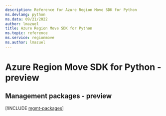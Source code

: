 ```yaml
---
description: Reference for Azure Region Move SDK for Python
ms.devlang: python
ms.data: 09/21/2022
author: lmazuel
title: Azure Region Move SDK for Python
ms.topic: reference
ms.service: regionmove
ms.author: lmazuel
---
```

# Azure Region Move SDK for Python - preview

## Management packages - preview
[!INCLUDE [mgmt-packages](region-move-mgmt-index.md)]